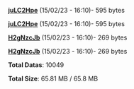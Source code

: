 [**juLC2Hpe**](/data/juLC2Hpe.txt) (15/02/23 - 16:10)- 595 bytes

[**juLC2Hpe**](/data/juLC2Hpe.txt) (15/02/23 - 16:10)- 595 bytes

[**H2gNzcJb**](/data/H2gNzcJb.txt) (15/02/23 - 16:10)- 269 bytes

[**H2gNzcJb**](/data/H2gNzcJb.txt) (15/02/23 - 16:10)- 269 bytes

**Total Datas**: 10049

**Total Size**: 65.81 MB / 65.8 MB
